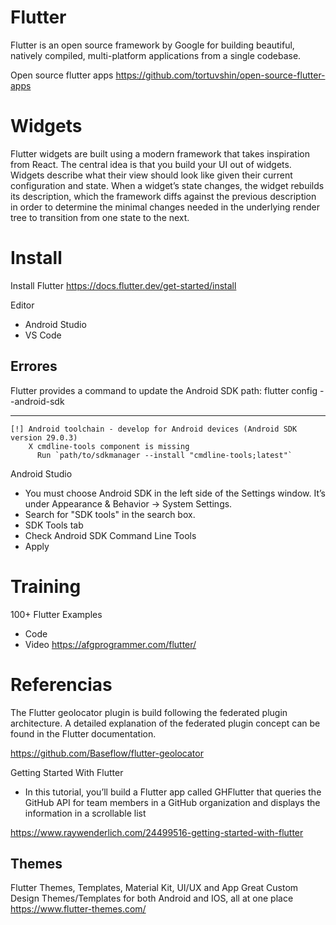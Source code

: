 # Flutter


Flutter is an open source framework by Google for building beautiful, natively compiled, multi-platform applications from a single codebase.


Open source flutter apps
https://github.com/tortuvshin/open-source-flutter-apps



# Widgets 

Flutter widgets are built using a modern framework that takes inspiration from React. The central idea is that you build your UI out of widgets. Widgets describe what their view should look like given their current configuration and state. When a widget’s state changes, the widget rebuilds its description, which the framework diffs against the previous description in order to determine the minimal changes needed in the underlying render tree to transition from one state to the next.

# Install

Install Flutter
https://docs.flutter.dev/get-started/install

Editor
- Android Studio
- VS Code
 
Errores
----------------
Flutter provides a command to update the Android SDK path:
flutter config --android-sdk <path-to-your-android-sdk-path>

----------------
```
[!] Android toolchain - develop for Android devices (Android SDK version 29.0.3)
    X cmdline-tools component is missing
      Run `path/to/sdkmanager --install "cmdline-tools;latest"`
```
Android Studio
- You must choose Android SDK in the left side of the Settings window. It’s under Appearance & Behavior → System Settings.
- Search for "SDK tools" in the search box.
- SDK Tools tab
- Check Android SDK Command Line Tools 
- Apply

# Training




100+ Flutter Examples 
- Code
- Video
https://afgprogrammer.com/flutter/


# Referencias

The Flutter geolocator plugin is build following the federated plugin architecture. A detailed explanation of the federated plugin concept can be found in the Flutter documentation. 

https://github.com/Baseflow/flutter-geolocator


Getting Started With Flutter
- In this tutorial, you’ll build a Flutter app called GHFlutter that queries the GitHub API for team members in a GitHub organization and displays the information in a scrollable list

https://www.raywenderlich.com/24499516-getting-started-with-flutter

## Themes

Flutter Themes, Templates, Material Kit, UI/UX and App
Great Custom Design Themes/Templates for both Android and IOS, all at one place
https://www.flutter-themes.com/